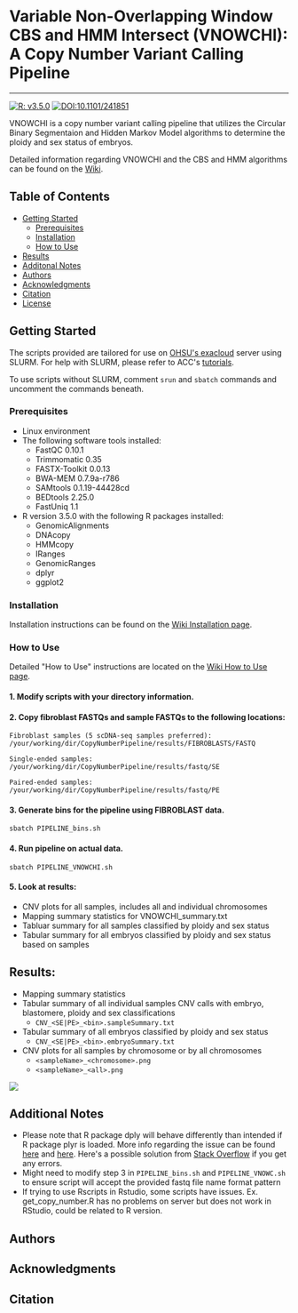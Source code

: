 # Variable Non-Overlapping Window CBS and HMM Intersect (VNOWCHI): A Copy Number Variant Calling Pipeline
-----------------------------------------------------------------------------------------
[![R: v3.5.0](https://img.shields.io/badge/R-v3.5.0-198ce7.svg)](https://cran.rstudio.com/)  [![DOI:10.1101/241851 ](https://img.shields.io/badge/DOI-10.110/241851-70db70.svg)](https://doi.org/10.1101/241851)

VNOWCHI is a copy number variant calling pipeline that utilizes the Circular Binary Segmentaion and Hidden Markov Model algorithms to determine the ploidy and sex status of embryos.  

Detailed information regarding VNOWCHI and the CBS and HMM algorithms can be found on the [Wiki](https://github.com/melissayan/vnowchi/wiki/Algorithm-Information).

## Table of Contents
* [Getting Started](#getting-started)
	* [Prerequisites](#prerequisites)
	* [Installation](#installation)
	* [How to Use](#how-to-use)
* [Results](#results)
* [Additonal Notes](#additional-notes)
* [Authors](#authors)
* [Acknowledgments](#acknowledgements)
* [Citation](#citation)
* [License](#license)

## Getting Started
The scripts provided are tailored for use on [OHSU's exacloud](https://www.ohsu.edu/xd/research/research-cores/advanced-computing-center/exacloud.cfm) server using SLURM.  For help with SLURM, please refer to ACC's [tutorials](https://accdoc.ohsu.edu/exacloud/guide/getting-started/).

To use scripts without SLURM, comment `srun` and `sbatch` commands and uncomment the commands beneath.  

### Prerequisites
* Linux environment
* The following software tools installed:
    * FastQC 0.10.1 
    * Trimmomatic 0.35
    * FASTX-Toolkit 0.0.13
    * BWA-MEM 0.7.9a-r786
    * SAMtools 0.1.19-44428cd
    * BEDtools 2.25.0
    * FastUniq 1.1
* R version 3.5.0 with the following R packages installed:
    * GenomicAlignments
    * DNAcopy
    * HMMcopy
    * IRanges
    * GenomicRanges
    * dplyr
    * ggplot2

### Installation
Installation instructions can be found on the [Wiki Installation page](https://github.com/melissayan/vnowchi/wiki/Installation).

### How to Use
Detailed "How to Use" instructions are located on the [Wiki How to Use page](https://github.com/melissayan/vnowchi/wiki/How-to-Use).
#### 1. Modify scripts with your directory information.
#### 2. Copy fibroblast FASTQs and sample FASTQs to the following locations:
```
Fibroblast samples (5 scDNA-seq samples preferred):
/your/working/dir/CopyNumberPipeline/results/FIBROBLASTS/FASTQ

Single-ended samples:
/your/working/dir/CopyNumberPipeline/results/fastq/SE

Paired-ended samples:
/your/working/dir/CopyNumberPipeline/results/fastq/PE
```
#### 3. Generate bins for the pipeline using FIBROBLAST data.
```
sbatch PIPELINE_bins.sh
```
#### 4. Run pipeline on actual data.
```
sbatch PIPELINE_VNOWCHI.sh
```
#### 5. Look at results:
* CNV plots for all samples, includes all and individual chromosomes
* Mapping summary statistics for VNOWCHI_summary.txt
* Tabluar summary for all samples classified by ploidy and sex status
* Tabular summary for all embryos classified by ploidy and sex status based on samples

## Results:
* Mapping summary statistics
* Tabular summary of all individual samples CNV calls with embryo, blastomere, ploidy and sex classifications
	* `CNV_<SE|PE>_<bin>.sampleSummary.txt`
* Tabular summary of all embryos classified by ploidy and sex status
	* `CNV_<SE|PE>_<bin>.embryoSummary.txt`
* CNV plots for all samples by chromosome or by all chromosomes 
	* `<sampleName>_<chromosome>.png`
	* `<sampleName>_<all>.png`
	
<kbd><img src="https://github.com/melissayan/vnowchi/blob/master/img/samplePlot.png"></kbd>

## Additional Notes 
* Please note that R package dply will behave differently than intended if R package plyr is loaded. More info regarding the issue can be found [here](https://github.com/tidyverse/dplyr/issues/29) and [here](https://github.com/tidyverse/dplyr/issues/347).  Here's a possible solution from [Stack Overflow](https://stackoverflow.com/questions/22801153/dplyr-error-in-n-function-should-not-be-called-directly) if you get any errors. 
* Might need to modify step 3 in `PIPELINE_bins.sh` and `PIPELINE_VNOWC.sh` to ensure script will accept the provided fastq file name format pattern
* If trying to use Rscripts in Rstudio, some scripts have issues.  Ex. get_copy_number.R has no problems on server but does not work in RStudio, could be related to R version. 

## Authors

## Acknowledgments

## Citation
